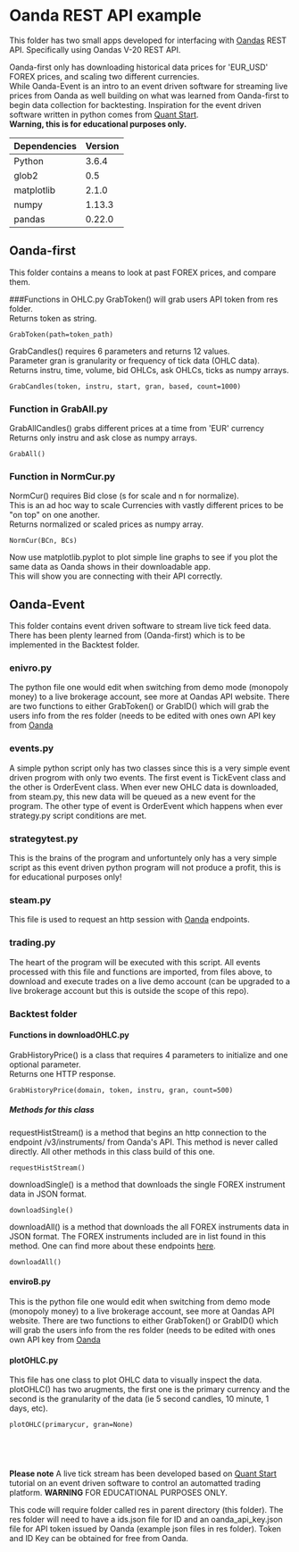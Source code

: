 
# Oanda REST API example
This folder has two small apps developed for interfacing with [Oandas](http://developer.oanda.com) REST API.
 Specifically using Oandas V-20 REST API.  
 
Oanda-first only has downloading historical data prices for 'EUR_USD' FOREX prices, and scaling two different currencies.  
While Oanda-Event is an intro to an event driven software for streaming live prices from Oanda
as well building on what was learned from Oanda-first to begin data collection for backtesting.
Inspiration for the event driven software written in python comes from [Quant Start](https://www.quantstart.com/articles/Forex-Trading-Diary-1-Automated-Forex-Trading-with-the-OANDA-API).  
**Warning, this is for educational purposes only.**

Dependencies       	| Version          |
--------------------|------------------|
Python 				| 3.6.4   		  	|
glob2			       | 0.5     	      |
matplotlib 			| 2.1.0			  	|
numpy 					| 1.13.3 				|
pandas 				| 0.22.0   			| 

## Oanda-first<br>
This folder contains a means to look at past FOREX prices, and compare them.  

###Functions in OHLC.py 
GrabToken() will grab users API token from res folder.  
Returns token as string.  

```
GrabToken(path=token_path)
```
GrabCandles() requires 6 parameters and returns 12 values.  
Parameter gran is granularity or frequency of tick data (OHLC data).   
Returns instru, time, volume, bid OHLCs, ask OHLCs, ticks as numpy arrays. 

```
GrabCandles(token, instru, start, gran, based, count=1000)
```
### Function in GrabAll.py  
GrabAllCandles() grabs different prices at a time from 'EUR' currency  
Returns only instru and ask close as numpy arrays.

```
GrabAll()
```  

### Function in NormCur.py  
NormCur() requires Bid close (s for scale and n for normalize).  
This is an ad hoc way to scale Currencies with vastly different prices to be "on top" on one another.  
Returns normalized or scaled prices as numpy array.


```
NormCur(BCn, BCs)
```
Now use matplotlib.pyplot to plot simple line graphs to see if you plot the same data as Oanda shows in their downloadable app.  
This will show you are connecting with their API correctly.  

## Oanda-Event<br>  
This folder contains event driven software to stream live tick feed data.  
There has been plenty learned from (Oanda-first) which is to be implemented in the Backtest folder. 

### enivro.py
The python file one would edit when switching from demo mode (monopoly money) to a live brokerage account, see more at Oandas API website. There are two functions to either GrabToken() or GrabID() which will grab the users info from the res folder (needs to be edited with ones own API key from [Oanda](https://developer.oanda.com/rest-live-v20/introduction/)

### events.py
A simple python script only has two classes since this is a very simple event driven progrom with only two events. The first event is TickEvent class and the other is OrderEvent class. When ever new OHLC data is downloaded, from steam.py, this new data will be queued as a new event for the program. The other type of event is OrderEvent which happens when ever strategy.py script conditions are met.

### strategytest.py
This is the brains of the program and unfortuntely only has a very simple script as this event driven python program will not produce a profit, this is for educational purposes only!

### steam.py
This file is used to request an http session with [Oanda](https://developer.oanda.com/rest-live-v20/account-ep/) endpoints.

### trading.py
The heart of the program will be executed with this script. All events processed with this file and functions are imported, from files above, to download and execute trades on a live demo account (can be upgraded to a live brokerage account but this is outside the scope of this repo). 
 
### Backtest folder 
#### Functions in downloadOHLC.py  
GrabHistoryPrice() is a class that requires 4 parameters to initialize and one optional parameter.  
Returns one HTTP response.  

```
GrabHistoryPrice(domain, token, instru, gran, count=500)
```

##### Methods for this class
requestHistStream() is a method that begins an http connection to the endpoint /v3/instruments/ from Oanda's API. This method is never called directly. All other methods in this class build of this one.

```
requestHistStream()
```

downloadSingle() is a method that downloads the single FOREX instrument data in JSON format.

```
downloadSingle()
```

downloadAll() is a method that downloads the all FOREX instruments data in JSON format. The FOREX instruments included are in list found in this method. One can find more about these endpoints [here](https://developer.oanda.com/rest-live-v20/instrument-ep/).

```
downloadAll()
```
#### enviroB.py  
This is the python file one would edit when switching from demo mode (monopoly money) to a live brokerage account, see more at Oandas API website. There are two functions to either GrabToken() or GrabID() which will grab the users info from the res folder (needs to be edited with ones own API key from [Oanda](https://developer.oanda.com/rest-live-v20/introduction/)

#### plotOHLC.py 
This file has one class to plot OHLC data to visually inspect the data.
plotOHLC() has two arugments, the first one is the primary currency and the second is the granularity of the data (ie 5 second candles, 10 minute, 1 days, etc).

`
plotOHLC(primarycur, gran=None)
`

## <br>
**Please note**
A live tick stream has been developed based on [Quant Start](https://www.quantstart.com/articles/Forex-Trading-Diary-1-Automated-Forex-Trading-with-the-OANDA-API) tutorial on an event driven software to control an automatted trading platform. **WARNING** FOR EDUCATIONAL PURPOSES ONLY.

This code will require folder called res in parent directory (this folder). The res folder will need to have a ids.json file for ID and an oanda_api_key.json file for API token issued by Oanda (example json files in res folder). Token and ID Key can be obtained for free from Oanda.
